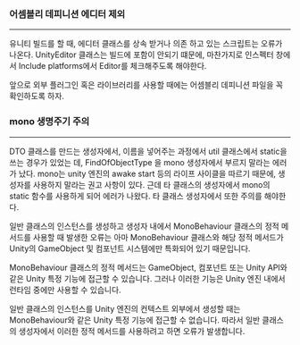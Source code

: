 ### 어셈블리 데피니션 에디터 제외

---

유니티 빌드를 할 때, 에디터 클래스를 상속 받거나 의존 하고 있는 스크립트는 오류가 나온다.
UnityEditor 클래스는 빌드에 포함이 안되기 떄문에, 마찬가지로 인스펙터 창에서 Include platforms에서 Editor를 체크해주도록 해야한다.

앞으로 외부 플러그인 혹은 라이브러리를 사용할 때에는 어셈블리 데피니션 파일을 꼭 확인하도록 하자.

### mono 생명주기 주의

---

DTO 클래스를 만드는 생성자에서, 이름을 넣어주는 과정에서 util 클래스에서 static을 쓰는 경우가 있었는 데, FindOfObjectType 을 mono 생성자에서 부르지 말라는 에러가 났다. mono는 unity 엔진의 awake start 등의 라이프 사이클을 따르기 때문에, 생성자를 사용하지 말라는 권고 사항이 있다. 근데 타 클래스의 생성자에서 mono의 static 함수를 사용하게 되어 에러가 나왔다. 타 클래스 생성자에서 또한 주의를 해야한다.

일반 클래스의 인스턴스를 생성하고 생성자 내에서 MonoBehaviour 클래스의 정적 메서드를 사용할 때 발생한 오류는 아마 MonoBehaviour 클래스와 해당 정적 메서드가 Unity의 GameObject 및 컴포넌트 시스템에만 특화되어 있기 때문입니다.

MonoBehaviour 클래스의 정적 메서드는 GameObject, 컴포넌트 또는 Unity API와 같은 Unity 특정 기능에 접근할 수 있습니다. 그러나 이러한 기능은 Unity 엔진 내에서 런타임 중에만 사용할 수 있습니다.

일반 클래스의 인스턴스를 Unity 엔진의 컨텍스트 외부에서 생성할 때는 MonoBehaviour와 같은 Unity 특정 기능에 접근할 수 없습니다. 따라서 일반 클래스의 생성자에서 이러한 정적 메서드를 사용하려고 하면 오류가 발생합니다.
